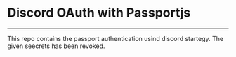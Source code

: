 # Discord OAuth with Passportjs
---
This repo contains the passport authentication usind discord startegy.
The given seecrets has been revoked.
